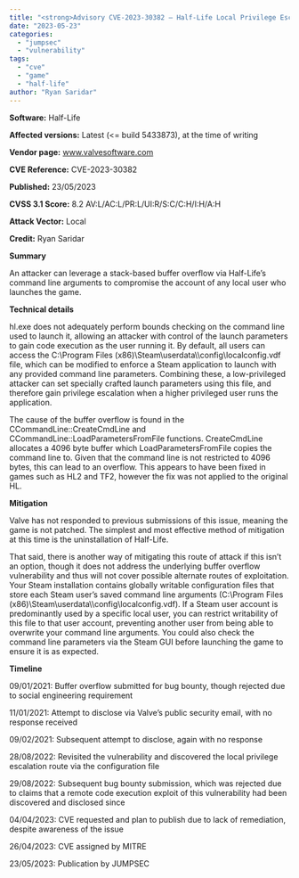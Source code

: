 ```yaml
---
title: "<strong>Advisory CVE-2023-30382 – Half-Life Local Privilege Escalation</strong>"
date: "2023-05-23"
categories: 
  - "jumpsec"
  - "vulnerability"
tags: 
  - "cve"
  - "game"
  - "half-life"
author: "Ryan Saridar"
---
```


**Software:** Half-Life

**Affected versions:** Latest (<= build 5433873), at the time of writing

**Vendor page:** www.valvesoftware.com

**CVE Reference:** CVE-2023-30382

**Published:** 23/05/2023

**CVSS 3.1 Score:** 8.2 AV:L/AC:L/PR:L/UI:R/S:C/C:H/I:H/A:H

**Attack Vector:** Local

**Credit:** Ryan Saridar

**Summary**

An attacker can leverage a stack-based buffer overflow via Half-Life’s command line arguments to compromise the account of any local user who launches the game.

**Technical details**

hl.exe does not adequately perform bounds checking on the command line used to launch it, allowing an attacker with control of the launch parameters to gain code execution as the user running it. By default, all users can access the C:\\Program Files (x86)\\Steam\\userdata\\<steamID3>\\config\\localconfig.vdf file, which can be modified to enforce a Steam application to launch with any provided command line parameters. Combining these, a low-privileged attacker can set specially crafted launch parameters using this file, and therefore gain privilege escalation when a higher privileged user runs the application.

The cause of the buffer overflow is found in the CCommandLine::CreateCmdLine and CCommandLine::LoadParametersFromFile functions. CreateCmdLine allocates a 4096 byte buffer which LoadParametersFromFile copies the command line to. Given that the command line is not restricted to 4096 bytes, this can lead to an overflow. This appears to have been fixed in games such as HL2 and TF2, however the fix was not applied to the original HL.

**Mitigation**

Valve has not responded to previous submissions of this issue, meaning the game is not patched. The simplest and most effective method of mitigation at this time is the uninstallation of Half-Life.

That said, there is another way of mitigating this route of attack if this isn’t an option, though it does not address the underlying buffer overflow vulnerability and thus will not cover possible alternate routes of exploitation. Your Steam installation contains globally writable configuration files that store each Steam user’s saved command line arguments (C:\\Program Files (x86)\\Steam\\userdata\\<steamID3>\\config\\localconfig.vdf). If a Steam user account is predominantly used by a specific local user, you can restrict writability of this file to that user account, preventing another user from being able to overwrite your command line arguments. You could also check the command line parameters via the Steam GUI before launching the game to ensure it is as expected.

**Timeline**

09/01/2021: Buffer overflow submitted for bug bounty, though rejected due to social engineering requirement

11/01/2021: Attempt to disclose via Valve’s public security email, with no response received

09/02/2021: Subsequent attempt to disclose, again with no response

28/08/2022: Revisited the vulnerability and discovered the local privilege escalation route via the configuration file

29/08/2022: Subsequent bug bounty submission, which was rejected due to claims that a remote code execution exploit of this vulnerability had been discovered and disclosed since

04/04/2023: CVE requested and plan to publish due to lack of remediation, despite awareness of the issue

26/04/2023: CVE assigned by MITRE

23/05/2023: Publication by JUMPSEC
